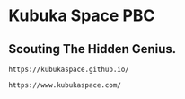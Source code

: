 # Kubuka Space PBC
## Scouting The Hidden Genius.

`https://kubukaspace.github.io/`

`https://www.kubukaspace.com/`
